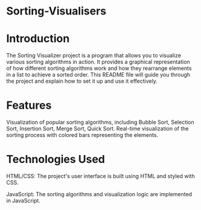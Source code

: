 # Sorting-Visualisers

# Introduction
The Sorting Visualizer project is a program that allows you to visualize various sorting algorithms in action. It provides a graphical representation of how different sorting algorithms work and how they rearrange elements in a list to achieve a sorted order. This README file will guide you through the project and explain how to set it up and use it effectively.

# Features
Visualization of popular sorting algorithms, including Bubble Sort, Selection Sort, Insertion Sort, Merge Sort, Quick Sort.
Real-time visualization of the sorting process with colored bars representing the elements.

# Technologies Used
HTML/CSS: The project's user interface is built using HTML and styled with CSS.

JavaScript: The sorting algorithms and visualization logic are implemented in JavaScript.
